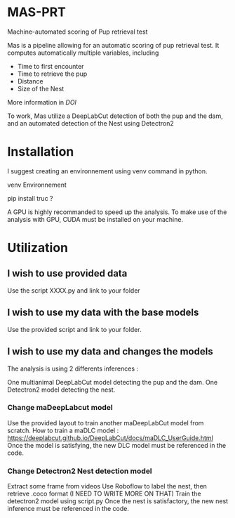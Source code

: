 # MAS-PRT

Machine-automated scoring of Pup retrieval test

Mas is a pipeline allowing for an automatic scoring of pup retrieval test. It computes automatically multiple variables, including 

- Time to first encounter
- Time to retrieve the pup
- Distance
- Size of the Nest

More information in *DOI*

To work, Mas utilize a DeepLabCut detection of both the pup and the dam, and an automated detection of the Nest using Detectron2

# Installation

I suggest creating an environnement using venv command in python. 

venv Environnement

pip install truc ?

A GPU is highly recommanded to speed up the analysis. To make use of the analysis with GPU, CUDA must be installed on your machine. 

# Utilization 

## I wish to use provided data 

Use the script XXXX.py and link to your folder

## I wish to use my data with the base models

Use the provided script and link to your folder. 

## I wish to use my data and changes the models

The analysis is using 2 differents inferences : 

One multianimal DeepLabCut model detecting the pup and the dam. 
One Detectron2 model detecting the nest. 

### Change maDeepLabcut model

Use the provided layout to train another maDeepLabCut model from scratch. 
How to train a maDLC model : https://deeplabcut.github.io/DeepLabCut/docs/maDLC_UserGuide.html
Once the model is satisfying, the new DLC model must be referenced in the code. 

### Change Detectron2 Nest detection model

Extract some frame from videos
Use Roboflow to label the nest, then retrieve .coco format (I NEED TO WRITE MORE ON THAT)
Train the detectron2 model using script.py
Once the nest is satisfactory, the new nest inference must be referenced in the code. 

